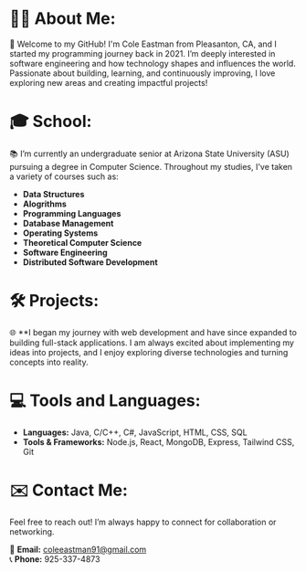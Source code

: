 # 🦸‍♂️ **About Me:**
🚀 Welcome to my GitHub! I'm Cole Eastman from Pleasanton, CA, and I started my programming journey back in 2021. I’m deeply interested in software engineering and how technology shapes and influences the world. Passionate about building, learning, and continuously improving, I love exploring new areas and creating impactful projects!

# 🎓 **School:**
📚 I’m currently an undergraduate senior at Arizona State University (ASU) pursuing a degree in Computer Science. Throughout my studies, I've taken a variety of courses such as:

- **Data Structures**
- **Alogrithms**
- **Programming Languages**
- **Database Management**
- **Operating Systems**
- **Theoretical Computer Science**
- **Software Engineering**
- **Distributed Software Development**

# 🛠️ **Projects:**
🌐 **I began my journey with web development and have since expanded to building full-stack applications. I am always excited about implementing my ideas into projects, and I enjoy exploring diverse technologies and turning concepts into reality.

# 💻 **Tools and Languages:**
- **Languages:** Java, C/C++, C#, JavaScript, HTML, CSS, SQL
- **Tools & Frameworks:** Node.js, React, MongoDB, Express, Tailwind CSS, Git

# ✉️ **Contact Me:**
Feel free to reach out! I’m always happy to connect for collaboration or networking.

📧 **Email:** coleeastman91@gmail.com  
📞 **Phone:** 925-337-4873


<!---
coleeastman/coleeastman is a ✨ special ✨ repository because its `README.md` (this file) appears on your GitHub profile.
You can click the Preview link to take a look at your changes.
--->
